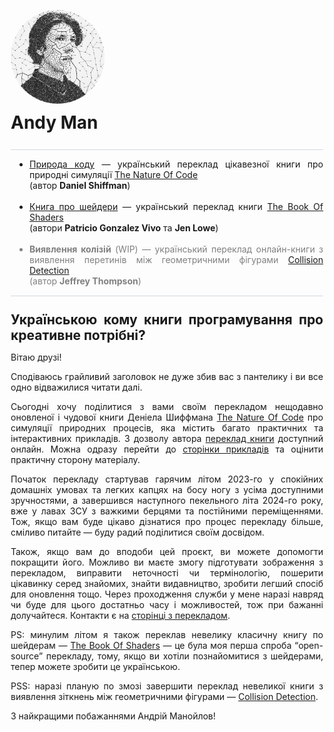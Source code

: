 
 
<div style="width: 100%; display: flex; justify-content: center; align-items: center; flex-direction: column">
<div style="max-width: 500px; text-align: justify">

<img src="images/andyman.jpg" style="width: 150px; height: 150px; border-radius: 50%; margin-top: 30px; margin-right: auto" alt="Andy Man photo" >
<h1 style="margin: 10px 0 25px; padding: 0">Andy Man</h1>

<div style="border-bottom: 1px solid #d1d9e0; height: 1px; margin: 10px 0; padding: 0;"></div>

<ul style="margin-left: 30px; padding: 0;">
    <li>
        <a href="https://manoylovac.github.io/noc2">Природа коду</a> — український переклад цікавезної книги про природні симуляції <a href="https://natureofcode.com">The Nature Of Code</a> <br>(автор <b>Daniel Shiffman</b>)
    </li>
    <br>
    <li>
        <a href="https://thebookofshaders.com/?lan=ua">Книга про шейдери</a> — український переклад книги <a href="https://thebookofshaders.com">The Book Of Shaders</a> <br>(автори <b>Patricio Gonzalez Vivo</b> та <b>Jen Lowe</b>)
    </li>
    <br>
    <li style="color: gray">
        <b>Виявлення колізій</b> (WIP) — український переклад онлайн-книги з виявлення перетинів між геометричними фігурами <a href="https://www.jeffreythompson.org/collision-detection" target="_blank">Collision Detection</a> <br>(автор <b>Jeffrey Thompson</b>)
    </li>
</ul>

<div style="border-bottom: 1px solid #d1d9e0; height: 1px; margin: 10px 0 25px; padding: 0;"></div>

<h2 style="margin: 0; padding:0;">Українською кому книги програмування про креативне потрібні?</h2>

Вітаю друзі!

Сподіваюсь грайливий заголовок не дуже збив вас з пантелику і ви все одно відважилися читати далі.

Сьогодні хочу поділитися з вами своїм перекладом нещодавно оновленої і чудової книги Деніела Шиффмана [The Nature Of Code](https://natureofcode.com/) про симуляції природних процесів, яка містить багато практичних та інтерактивних прикладів. З дозволу автора [переклад книги](https://manoylovac.github.io/noc2/translation.html) доступний онлайн. Можна одразу перейти до [сторінки прикладів](https://manoylovac.github.io/noc2/examples.html) та оцінити практичну сторону матеріалу.

Початок перекладу стартував гарячим літом 2023-го у спокійних домашніх умовах та легких капцях на босу ногу з усіма доступними зручностями, а завершився наступного пекельного літа 2024-го року, вже у лавах ЗСУ з важкими берцями та постійними переміщеннями. Тож, якщо вам буде цікаво дізнатися про процес перекладу більше, сміливо питайте — буду радий поділитися своїм досвідом.

Також, якщо вам до вподоби цей проєкт, ви можете допомогти покращити його. Можливо ви маєте змогу підготувати зображення з перекладом, виправити неточності чи термінологію, пошерити цікавинку серед знайомих, знайти видавництво, зробити легший спосіб для оновлення тощо. Через проходження служби у мене наразі навряд чи буде для цього достатньо часу і можливостей, тож при бажанні долучайтеся. Контакти є на [сторінці з перекладом](https://manoylovac.github.io/noc2/translation.html#contacts).

PS: минулим літом я також переклав невелику класичну книгу по шейдерам — [The Book Of Shaders](https://thebookofshaders.com/?lan=ua) — це була моя перша спроба “open-source” перекладу, тому, якщо ви хотіли познайомитися з шейдерами, тепер можете зробити це українською.

PSS: наразі планую по змозі завершити переклад невеликої книги з виявлення зіткнень між геометричними фігурами — [Collision Detection](https://www.jeffreythompson.org/collision-detection).

З найкращими побажаннями Андрій Манойлов!

</div>
</div>
